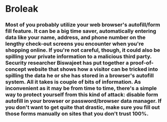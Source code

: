# Broleak

### Most of you probably utilize your web browser's autofill/form fill feature. It can be a big time saver, automatically entering data like your name, address, and phone number on the lengthy check-out screens you encounter when you're shopping online. If you're not careful, though, it could also be spilling your private information to a malicious third party. Security researcher Biswajeet has put together a proof-of-concept website that shows how a visitor can be tricked into spilling the data he or she has stored in a browser's autofill system. All it takes is couple of bits of information. As inconvenient as it may be from time to time, there's a simple way to protect yourself from this kind of attack: disable form autofill in your browser or password/browser data manager. If you don't want to get quite that drastic, make sure  you fill out those forms manually on sites that you don't trust 100%.
